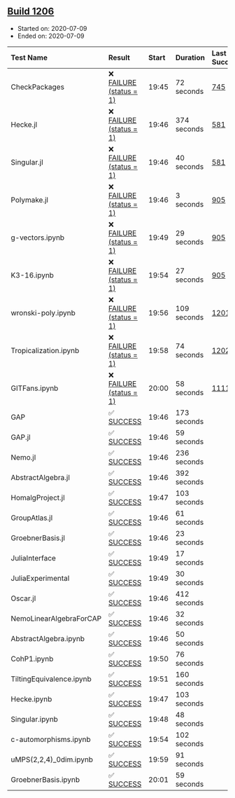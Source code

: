 ## [Build 1206](https://oscarci.mathematik.uni-kl.de/job/oscar-julia-1.4/1206/)

* Started on: 2020-07-09
* Ended on: 2020-07-09

| Test Name    | Result | Start | Duration | Last Success | First Failure |
|:-------------|:-------|:------|:---------|:-------------|:--------------|
| CheckPackages | ❌ [FAILURE (status = 1)](https://oscarci.mathematik.uni-kl.de/job/oscar-julia-1.4/1206/artifact/logs/build-1206/CheckPackages.log) | 19:45 | 72 seconds | [745](https://oscarci.mathematik.uni-kl.de/job/oscar-julia-1.4/745/) | [746](https://oscarci.mathematik.uni-kl.de/job/oscar-julia-1.4/746/) |
| Hecke.jl | ❌ [FAILURE (status = 1)](https://oscarci.mathematik.uni-kl.de/job/oscar-julia-1.4/1206/artifact/logs/build-1206/Hecke.jl.log) | 19:46 | 374 seconds | [581](https://oscarci.mathematik.uni-kl.de/job/oscar-julia-1.4/581/) | [582](https://oscarci.mathematik.uni-kl.de/job/oscar-julia-1.4/582/) |
| Singular.jl | ❌ [FAILURE (status = 1)](https://oscarci.mathematik.uni-kl.de/job/oscar-julia-1.4/1206/artifact/logs/build-1206/Singular.jl.log) | 19:46 | 40 seconds | [581](https://oscarci.mathematik.uni-kl.de/job/oscar-julia-1.4/581/) | [582](https://oscarci.mathematik.uni-kl.de/job/oscar-julia-1.4/582/) |
| Polymake.jl | ❌ [FAILURE (status = 1)](https://oscarci.mathematik.uni-kl.de/job/oscar-julia-1.4/1206/artifact/logs/build-1206/Polymake.jl.log) | 19:46 | 3 seconds | [905](https://oscarci.mathematik.uni-kl.de/job/oscar-julia-1.4/905/) | [907](https://oscarci.mathematik.uni-kl.de/job/oscar-julia-1.4/907/) |
| g-vectors.ipynb | ❌ [FAILURE (status = 1)](https://oscarci.mathematik.uni-kl.de/job/oscar-julia-1.4/1206/artifact/logs/build-1206/g-vectors.ipynb.log) | 19:49 | 29 seconds | [905](https://oscarci.mathematik.uni-kl.de/job/oscar-julia-1.4/905/) | [907](https://oscarci.mathematik.uni-kl.de/job/oscar-julia-1.4/907/) |
| K3-16.ipynb | ❌ [FAILURE (status = 1)](https://oscarci.mathematik.uni-kl.de/job/oscar-julia-1.4/1206/artifact/logs/build-1206/K3-16.ipynb.log) | 19:54 | 27 seconds | [905](https://oscarci.mathematik.uni-kl.de/job/oscar-julia-1.4/905/) | [907](https://oscarci.mathematik.uni-kl.de/job/oscar-julia-1.4/907/) |
| wronski-poly.ipynb | ❌ [FAILURE (status = 1)](https://oscarci.mathematik.uni-kl.de/job/oscar-julia-1.4/1206/artifact/logs/build-1206/wronski-poly.ipynb.log) | 19:56 | 109 seconds | [1201](https://oscarci.mathematik.uni-kl.de/job/oscar-julia-1.4/1201/) | [1202](https://oscarci.mathematik.uni-kl.de/job/oscar-julia-1.4/1202/) |
| Tropicalization.ipynb | ❌ [FAILURE (status = 1)](https://oscarci.mathematik.uni-kl.de/job/oscar-julia-1.4/1206/artifact/logs/build-1206/Tropicalization.ipynb.log) | 19:58 | 74 seconds | [1202](https://oscarci.mathematik.uni-kl.de/job/oscar-julia-1.4/1202/) | [1203](https://oscarci.mathematik.uni-kl.de/job/oscar-julia-1.4/1203/) |
| GITFans.ipynb | ❌ [FAILURE (status = 1)](https://oscarci.mathematik.uni-kl.de/job/oscar-julia-1.4/1206/artifact/logs/build-1206/GITFans.ipynb.log) | 20:00 | 58 seconds | [1111](https://oscarci.mathematik.uni-kl.de/job/oscar-julia-1.4/1111/) | [1112](https://oscarci.mathematik.uni-kl.de/job/oscar-julia-1.4/1112/) |
| GAP | ✅ [SUCCESS](https://oscarci.mathematik.uni-kl.de/job/oscar-julia-1.4/1206/artifact/logs/build-1206/GAP.log) | 19:46 | 173 seconds |  |  |
| GAP.jl | ✅ [SUCCESS](https://oscarci.mathematik.uni-kl.de/job/oscar-julia-1.4/1206/artifact/logs/build-1206/GAP.jl.log) | 19:46 | 59 seconds |  |  |
| Nemo.jl | ✅ [SUCCESS](https://oscarci.mathematik.uni-kl.de/job/oscar-julia-1.4/1206/artifact/logs/build-1206/Nemo.jl.log) | 19:46 | 236 seconds |  |  |
| AbstractAlgebra.jl | ✅ [SUCCESS](https://oscarci.mathematik.uni-kl.de/job/oscar-julia-1.4/1206/artifact/logs/build-1206/AbstractAlgebra.jl.log) | 19:46 | 392 seconds |  |  |
| HomalgProject.jl | ✅ [SUCCESS](https://oscarci.mathematik.uni-kl.de/job/oscar-julia-1.4/1206/artifact/logs/build-1206/HomalgProject.jl.log) | 19:47 | 103 seconds |  |  |
| GroupAtlas.jl | ✅ [SUCCESS](https://oscarci.mathematik.uni-kl.de/job/oscar-julia-1.4/1206/artifact/logs/build-1206/GroupAtlas.jl.log) | 19:46 | 61 seconds |  |  |
| GroebnerBasis.jl | ✅ [SUCCESS](https://oscarci.mathematik.uni-kl.de/job/oscar-julia-1.4/1206/artifact/logs/build-1206/GroebnerBasis.jl.log) | 19:46 | 23 seconds |  |  |
| JuliaInterface | ✅ [SUCCESS](https://oscarci.mathematik.uni-kl.de/job/oscar-julia-1.4/1206/artifact/logs/build-1206/JuliaInterface.log) | 19:49 | 17 seconds |  |  |
| JuliaExperimental | ✅ [SUCCESS](https://oscarci.mathematik.uni-kl.de/job/oscar-julia-1.4/1206/artifact/logs/build-1206/JuliaExperimental.log) | 19:49 | 30 seconds |  |  |
| Oscar.jl | ✅ [SUCCESS](https://oscarci.mathematik.uni-kl.de/job/oscar-julia-1.4/1206/artifact/logs/build-1206/Oscar.jl.log) | 19:46 | 412 seconds |  |  |
| NemoLinearAlgebraForCAP | ✅ [SUCCESS](https://oscarci.mathematik.uni-kl.de/job/oscar-julia-1.4/1206/artifact/logs/build-1206/NemoLinearAlgebraForCAP.log) | 19:46 | 32 seconds |  |  |
| AbstractAlgebra.ipynb | ✅ [SUCCESS](https://oscarci.mathematik.uni-kl.de/job/oscar-julia-1.4/1206/artifact/logs/build-1206/AbstractAlgebra.ipynb.log) | 19:46 | 50 seconds |  |  |
| CohP1.ipynb | ✅ [SUCCESS](https://oscarci.mathematik.uni-kl.de/job/oscar-julia-1.4/1206/artifact/logs/build-1206/CohP1.ipynb.log) | 19:50 | 76 seconds |  |  |
| TiltingEquivalence.ipynb | ✅ [SUCCESS](https://oscarci.mathematik.uni-kl.de/job/oscar-julia-1.4/1206/artifact/logs/build-1206/TiltingEquivalence.ipynb.log) | 19:51 | 160 seconds |  |  |
| Hecke.ipynb | ✅ [SUCCESS](https://oscarci.mathematik.uni-kl.de/job/oscar-julia-1.4/1206/artifact/logs/build-1206/Hecke.ipynb.log) | 19:47 | 103 seconds |  |  |
| Singular.ipynb | ✅ [SUCCESS](https://oscarci.mathematik.uni-kl.de/job/oscar-julia-1.4/1206/artifact/logs/build-1206/Singular.ipynb.log) | 19:48 | 48 seconds |  |  |
| c-automorphisms.ipynb | ✅ [SUCCESS](https://oscarci.mathematik.uni-kl.de/job/oscar-julia-1.4/1206/artifact/logs/build-1206/c-automorphisms.ipynb.log) | 19:54 | 102 seconds |  |  |
| uMPS(2,2,4)_0dim.ipynb | ✅ [SUCCESS](https://oscarci.mathematik.uni-kl.de/job/oscar-julia-1.4/1206/artifact/logs/build-1206/uMPS-2-2-4-_0dim.ipynb.log) | 19:59 | 91 seconds |  |  |
| GroebnerBasis.ipynb | ✅ [SUCCESS](https://oscarci.mathematik.uni-kl.de/job/oscar-julia-1.4/1206/artifact/logs/build-1206/GroebnerBasis.ipynb.log) | 20:01 | 59 seconds |  |  |
